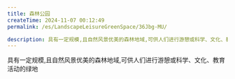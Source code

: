 ```yaml
---
title: 森林公园
createTime: 2024-11-07 00:12:49
permalink: /es/LandscapeLeisureGreenSpace/36Jbg-MU/

description: 具有一定规模,且自然风景优美的森林地域,可供人们进行游憩或科学、文化、教育活动的绿地
---
```


具有一定规模,且自然风景优美的森林地域,可供人们进行游憩或科学、文化、教育活动的绿地